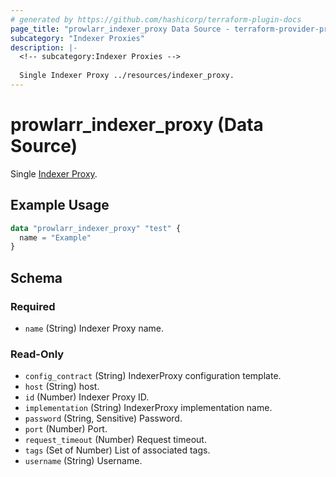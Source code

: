 ```yaml
---
# generated by https://github.com/hashicorp/terraform-plugin-docs
page_title: "prowlarr_indexer_proxy Data Source - terraform-provider-prowlarr"
subcategory: "Indexer Proxies"
description: |-
  <!-- subcategory:Indexer Proxies -->
  
  Single Indexer Proxy ../resources/indexer_proxy.
---
```


# prowlarr_indexer_proxy (Data Source)

<!-- subcategory:Indexer Proxies -->
Single [Indexer Proxy](../resources/indexer_proxy).

## Example Usage

```terraform
data "prowlarr_indexer_proxy" "test" {
  name = "Example"
}
```

<!-- schema generated by tfplugindocs -->
## Schema

### Required

- `name` (String) Indexer Proxy name.

### Read-Only

- `config_contract` (String) IndexerProxy configuration template.
- `host` (String) host.
- `id` (Number) Indexer Proxy ID.
- `implementation` (String) IndexerProxy implementation name.
- `password` (String, Sensitive) Password.
- `port` (Number) Port.
- `request_timeout` (Number) Request timeout.
- `tags` (Set of Number) List of associated tags.
- `username` (String) Username.



